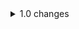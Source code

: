 <details>
    <summary>1.0 changes</summary>
    <ul>
        <li>The maximum level is 20.</li>
    </ul>
    <details>
        <summary>Shaman</summary>
        <ul>
            <li>Hearthstone counts as an Air, Fire, Earth and Water totem.</li>
        </ul>
    </details>
    <details>
        <summary>Warlock</summary>
        <ul>
            <li>Soul Shards can be stacked on a single bag slot.</li>
        </ul>
    </details>
    <details>
        <summary>Warrior</summary>
        <ul>
            <li>Warbringer talent is now on the first row of the Protection talent tree.</li>
        </ul>
    </details>
</details>
